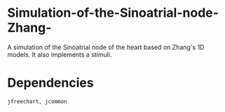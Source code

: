 Simulation-of-the-Sinoatrial-node-Zhang-
========================================

A simulation of the Sinoatrial node of the heart based on Zhang's 1D models. It also implements a stimuli. 


Dependencies
============
    jfreechart, jcommon
